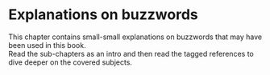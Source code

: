 # Explanations on buzzwords

This chapter contains small-small explanations on buzzwords that may have been used in this book.  
Read the sub-chapters as an intro and then read the tagged references to dive deeper on the covered subjects.  
